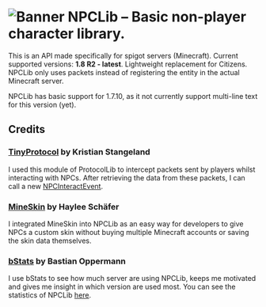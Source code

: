 ![Banner](https://i.imgur.com/WL6QeUA.png)
NPCLib – Basic non-player character library.<br>
=

This is an API made specifically for spigot servers (Minecraft). Current supported versions: **1.8 R2 - latest**. Lightweight replacement for Citizens. NPCLib only uses packets instead of registering the entity in the actual Minecraft server.

NPCLib has basic support for 1.7.10, as it not currently support multi-line text for this version (yet).

## Credits

### [TinyProtocol](https://github.com/aadnk/ProtocolLib/tree/master/modules/TinyProtocol) by Kristian Stangeland
I used this module of ProtocolLib to intercept packets sent by players whilst interacting with NPCs. After retrieving the data from these packets, I can call a new [NPCInteractEvent](https://github.com/JitseB/NPCLib/blob/master/commons/src/main/java/net/jitse/npclib/events/NPCInteractEvent.java).

### [MineSkin](https://mineskin.org) by Haylee Schäfer
I integrated MineSkin into NPCLib as an easy way for developers to give NPCs a custom skin without buying multiple Minecraft accounts or saving the skin data themselves.

### [bStats](https://bstats.org) by Bastian Oppermann
I use bStats to see how much server are using NPCLib, keeps me motivated and gives me insight in which version are used most. You can see the statistics of NPCLib [here](https://bstats.org/plugin/bukkit/JMB-NPCLib).
